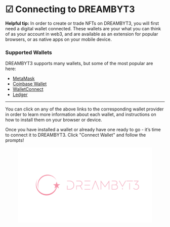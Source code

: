 # ☑ Connecting to DREAMBYT3

**Helpful tip:** In order to create or trade NFTs on DREAMBYT3, you will first need a digital wallet connected. These wallets are your what you can think of as your account in web3, and are available as an extension for popular browsers, or as native apps on your mobile device.

### Supported Wallets

DREAMBYT3 supports many wallets, but some of the most popular are here:

* [MetaMask](https://metamask.io)
* [Coinbase Wallet](https://www.coinbase.com/wallet)
* [WalletConnect](https://walletconnect.com/)
* [Ledger](https://www.ledger.com/)

***

You can click on any of the above links to the corresponding wallet provider in order to learn more information about each wallet, and instructions on how to install them on your browser or device.&#x20;

Once you have installed a wallet or already have one ready to go - it’s time to connect it to DREAMBYT3. Click "Connect Wallet" and follow the prompts!

<figure><img src="../.gitbook/assets/1600 x 900_DreamByt3 (2).png" alt=""><figcaption></figcaption></figure>

